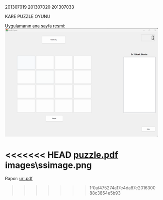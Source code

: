 
201307019
201307020
201307033

KARE PUZZLE OYUNU

Uygulamanın ana sayfa resmi:
![ana sayfanın ekran görüntüsü](images\ssimage.png)

<<<<<<< HEAD
[puzzle.pdf](https://github.com/Zehraan/puzzle/blob/fbb3109dcdaf1eb44cfdfaa4dffa5a4d5b477f3c/url.pdf)
images\ssimage.png
=======
Rapor:
[url.pdf](https://github.com/Zehraan/puzzle/blob/fbb3109dcdaf1eb44cfdfaa4dffa5a4d5b477f3c/url.pdf)
>>>>>>> 1f0af475274a17e4da87c201630088c3854e5b93
